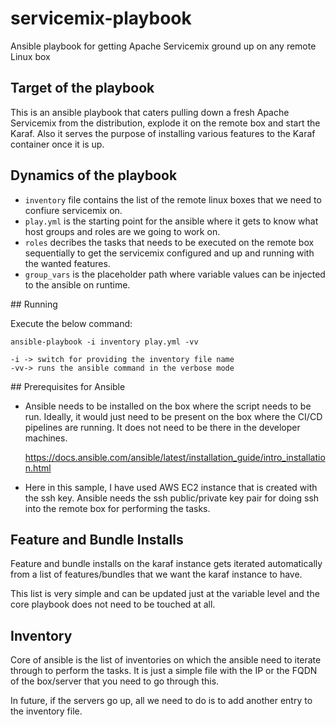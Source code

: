 # servicemix-playbook
Ansible playbook for getting Apache Servicemix ground up on any remote Linux box

## Target of the playbook

This is an ansible playbook that caters pulling down a fresh Apache Servicemix from the distribution,  explode it on the remote box and start the Karaf. Also it serves the purpose of installing various features to the Karaf container once it is up.

## Dynamics of the playbook

* `inventory` file contains the list of the remote linux boxes that we need to confiure servicemix on.
* `play.yml` is the starting point for the ansible where it gets to know what host groups and roles are we 
   going to work on.
* `roles` decribes the tasks that needs to be executed on the remote box sequentially to get the servicemix
   configured and up and running with the wanted features.
* `group_vars` is the placeholder path where variable values can be injected to the ansible on runtime.

## Running 

Execute the below command:

```
ansible-playbook -i inventory play.yml -vv
```

    -i -> switch for providing the inventory file name
    -vv-> runs the ansible command in the verbose mode

## Prerequisites for Ansible

* Ansible needs to be installed on the box where the script needs to be run. Ideally, it would just need to     be present on the box where the CI/CD pipelines are running. It does not need to be there in the developer    machines. 

    https://docs.ansible.com/ansible/latest/installation_guide/intro_installation.html

* Here in this sample, I have used AWS EC2 instance that is created with the ssh key. Ansible needs the ssh     public/private key pair for doing ssh into the remote box for performing the tasks.
 
## Feature and Bundle Installs

Feature and bundle installs on the karaf instance gets iterated automatically from a list of features/bundles that we want the karaf instance to have. 

This list is very simple and can be updated just at the variable level and the core playbook does not need to be touched at all. 

## Inventory

Core of ansible is the list of inventories on which the ansible need to iterate through to perform the tasks. It is just a simple file with the IP or the FQDN of the box/server that you need to go through this. 

In future, if the servers go up, all we need to do is to add another entry to the inventory file.
